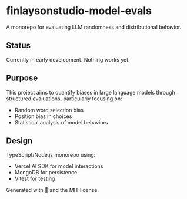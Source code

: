 # finlaysonstudio-model-evals

A monorepo for evaluating LLM randomness and distributional behavior.

## Status

Currently in early development. Nothing works yet.

## Purpose

This project aims to quantify biases in large language models through structured evaluations, particularly focusing on:

- Random word selection bias
- Position bias in choices
- Statistical analysis of model behaviors

## Design

TypeScript/Node.js monorepo using:
- Vercel AI SDK for model interactions
- MongoDB for persistence
- Vitest for testing

Generated with 🩶 and the MIT license.